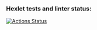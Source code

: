 ### Hexlet tests and linter status:
[![Actions Status](https://github.com/karasino/frontend-project-lvl3/workflows/hexlet-check/badge.svg)](https://github.com/karasino/frontend-project-lvl3/actions)
